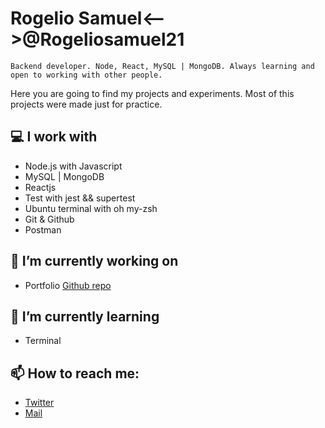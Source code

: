 # Rogelio Samuel<-->@Rogeliosamuel21
```Backend developer. Node, React, MySQL | MongoDB. Always learning and open to working with other people.```

Here you are going to find my projects and experiments. Most of this projects were made just for practice.

## :computer: I work with
- Node.js with Javascript
- MySQL | MongoDB
- Reactjs
- Test with jest && supertest
- Ubuntu terminal with oh my-zsh
- Git & Github
- Postman

## :dart: I’m currently working on
- Portfolio [Github repo](https://github.com/rogeliosamuel621/Portfolio)

## :green_book: I’m currently learning
- Terminal

## 📫 How to reach me:
- [Twitter](https://twitter.com/rogeliosamuel21)
- [Mail](https://rogeliosamuel621@gmail.com)
<!--
- 🔭 I’m currently working on ...
- 🌱 I’m currently learning ...
- 👯 I’m looking to collaborate on ...
- 🤔 I’m looking for help with ...
- 💬 Ask me about ...
- 📫 How to reach me: ...
- 😄 Pronouns: ...
- ⚡ Fun fact: ...
-->
